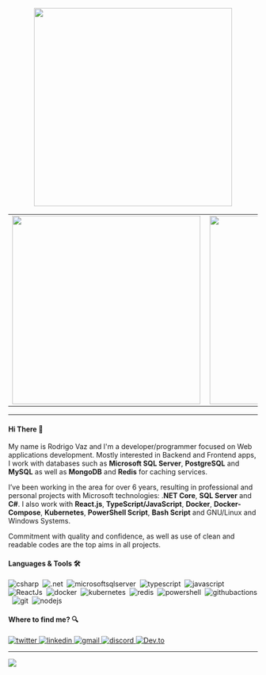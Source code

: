 <center align="center">
    <p align="center">
        <img width="400px" align="center" style="display: block; margin: 0 auto; cursor: normal;" src="svg/programming.svg" />
    </p>
</center>

<center>
    <table>
        <tr>
            <td><img width="380px" align="left" src="https://github-readme-stats.vercel.app/api/top-langs/?username=drigovz&hide=html&layout=compact&theme=buefy&title_color=814AC1&bg_color=0D1117&text_color=FFFFFF&hide_border=true" /></td>
            <td><img width="380px" align="left" src="https://github-readme-stats.vercel.app/api?username=drigovz&theme=buefy&title_color=814AC1&bg_color=0D1117&text_color=FFFFFF&hide_border=true"/></td>
        </tr>   
    </table>
</center>

<hr />
<!-- #9665d0 -->

#### Hi There 👋

<!-- <img src="svg/hello.gif" width="24px" /> -->

My name is Rodrigo Vaz and I'm a developer/programmer focused on Web applications development. Mostly interested in Backend and Frontend apps, I work with databases such as **Microsoft SQL Server**, **PostgreSQL** and **MySQL** as well as **MongoDB** and **Redis** for caching services.

I’ve been working in the area for over 6 years, resulting in professional and personal projects with Microsoft technologies: .**NET Core**, **SQL Server** and **C#**. I also work with **React.js**, **TypeScript/JavaScript**, **Docker**, **Docker-Compose**, **Kubernetes**, **PowerShell Script**, **Bash Script** and GNU/Linux and Windows Systems.

Commitment with quality and confidence, as well as use of clean and readable codes are the top aims in all projects.

#### Languages & Tools 🛠

<!-- ![jetbrains-rider](https://img.shields.io/badge/-jetbrains_rider-05122A?style=for-the-badge&color=9665d0&logo=rider&logoColor=white)&nbsp; -->

![csharp](https://img.shields.io/badge/-csharp-05122A?style=for-the-badge&color=9665d0&logo=csharp&logoColor=white)&nbsp;
![.net](https://img.shields.io/badge/-.net-05122A?style=for-the-badge&color=9665d0&logo=.net&logoColor=white)&nbsp;
![microsoftsqlserver](https://img.shields.io/badge/-sql_server-05122A?style=for-the-badge&color=9665d0&logo=microsoftsqlserver&logoColor=white)&nbsp;
![typescript](https://img.shields.io/badge/-typescript-05122A?style=for-the-badge&color=9665d0&logo=typescript&logoColor=white)&nbsp;
![javascript](https://img.shields.io/badge/-javascript-05122A?style=for-the-badge&color=9665d0&logo=javascript&logoColor=white)&nbsp;
![ReactJs](https://img.shields.io/badge/-ReactJs-61DAFB?logo=react&logoColor=white&style=for-the-badge&color=9665d0)&nbsp;
![docker](https://img.shields.io/badge/-docker-05122A?style=for-the-badge&color=9665d0&logo=docker&logoColor=white)&nbsp;
![kubernetes](https://img.shields.io/badge/-kubernetes-05122A?style=for-the-badge&color=9665d0&logo=kubernetes&logoColor=white)&nbsp;
![redis](https://img.shields.io/badge/-redis-05122A?style=for-the-badge&color=9665d0&logo=redis&logoColor=white)&nbsp;
![powershell](https://img.shields.io/badge/-powershell-05122A?style=for-the-badge&color=9665d0&logo=powershell&logoColor=white)&nbsp;
![githubactions](https://img.shields.io/badge/-githubactions-05122A?style=for-the-badge&color=9665d0&logo=github&logoColor=white)&nbsp;
![git](https://img.shields.io/badge/-git-05122A?style=for-the-badge&color=9665d0&logo=git&logoColor=white)&nbsp;
![nodejs](https://img.shields.io/badge/-nodejs-05122A?style=for-the-badge&color=9665d0&$logo=nodejs&logo=node.js&logoColor=white)&nbsp;

<!-- #### Recent projects

<div>
	<a href="https://github.com/drigovz/frontent-studies">
		<img
			src="https://github-readme-stats.vercel.app/api/pin/?username=drigovz&repo=frontent-studies&title_color=9665d0&text_color=F2F2F2&bg_color=393359&border_color=121111&icon_color=F2F2F2&border_radius=10"
			height="100"
		/>
	</a>
	<a href="https://github.com/drigovz/utils">
		<img
			src="https://github-readme-stats.vercel.app/api/pin/?username=drigovz&repo=utils&title_color=9665d0&text_color=F2F2F2&bg_color=393359&border_color=121111&icon_color=F2F2F2&border_radius=10"
			height="100"
		/>
	</a>
	<a href="https://github.com/drigovz/csharp-utilities">
		<img
			src="https://github-readme-stats.vercel.app/api/pin/?username=drigovz&repo=csharp-utilities&title_color=9665d0&text_color=F2F2F2&bg_color=393359&border_color=121111&icon_color=F2F2F2&border_radius=10"
			height="100"
		/>
	</a>
</div> -->

#### Where to find me? 🔍

<a href="https://twitter.com/drigovz" target="_blank" alt="twitter" title="drigovz">
	<img src="https://img.shields.io/badge/-twitter-05122A?style=for-the-badge&color=1C98E5&logo=twitter&logoColor=white" alt="twitter" title="drigovz" />
</a>
<!-- <a href="https://www.instagram.com/drigovz" target="_blank" alt="instagram" title="drigovz">
	<img src="https://img.shields.io/badge/-instagram-05122A?style=for-the-badge&color=C42B84&logo=instagram&logoColor=white" alt="instagram" title="drigovz" />
</a> -->
<a href="https://www.linkedin.com/in/rodrigo-vaz-del-pino/" target="_blank" alt="linkedin" title="rodrigo-vaz-del-pino">
	<img src="https://img.shields.io/badge/-linkedin-05122A?style=for-the-badge&color=0961B8&logo=linkedin&logoColor=white" alt="linkedin" title="rodrigo-vaz-del-pino" />
</a>
<a href="mailto:rodrigodp2014@gmail.com" target="_blank" alt="gmail" title="rodrigodp2014@gmail.com">
	<img src="https://img.shields.io/badge/-gmail-05122A?style=for-the-badge&color=DE3F32&logo=gmail&logoColor=white" alt="gmail" title="rodrigodp2014@gmail.com" />
</a>
<a href="https://discordapp.com/users/582529594377371648" target="_blank" alt="discord" title="Яodяigo Vaz#2624">
	<img src="https://img.shields.io/badge/-discord-05122A?style=for-the-badge&color=5562EA&logo=discord&logoColor=white" alt="discord" title="Яodяigo Vaz#2624" />
</a>
<a href="https://dev.to/drigovz" target="_blank" alt="Dev.to" title="drigovz">
	<img src="https://img.shields.io/badge/-dev.to-05122A?style=for-the-badge&color=000000&logo=dev.to&logoColor=white" alt="Dev.to" title="drigovz" />
</a>

<hr />
<p>
    <img src="https://komarev.com/ghpvc/?username=drigovz&color=blue&style=for-the-badge" />
</p>

<!--<div style="text-align: left;">
<table style="border:0px">
	<td style="border:0px">

<a href="https://twitter.com/drigovz" target="_blank">
			<img width="20px" align="center" style="display: inline-block; cursor: normal;" src="svg/logo_twitter.png" />
		</a>
	</td>
	<td style="border:0px">
		<a href="https://www.instagram.com/drigovz/" target="_blank">
		<img width="20px" align="center" style="display: inline; cursor: normal; margin-right: 10px;" src="svg/logo_instagram.png" />
	</a>
	</td>
	<td style="border:0px">
		<a href="https://www.linkedin.com/in/rodrigo-vaz-del-pino/" target="_blank">
		<img width="20px" align="center" style="display: inline-block; cursor: normal; margin-right: 10px;" src="svg/logo_linkedin.png" />
	</a>
	</td>
	<td style="border:0px">
	<a href="mailto:rodrigodp2014@gmail.com">
		<img width="20px" align="center" style="display: inline-block; cursor: normal;" src="svg/logo_gmail.png" />
	</a>

</td>
</table>
</div>-->
